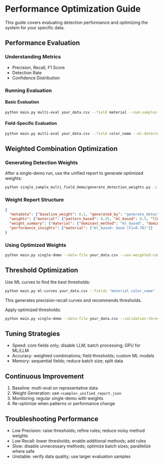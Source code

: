 # Performance Optimization Guide

This guide covers evaluating detection performance and optimizing the system for your specific data.

## Performance Evaluation

### Understanding Metrics

- Precision, Recall, F1 Score
- Detection Rate
- Confidence Distribution

### Running Evaluation

#### Basic Evaluation

```bash
python main.py multi-eval your_data.csv --field material --num-samples 100 --output-dir evaluation_results
```

#### Field-Specific Evaluation

```bash
python main.py multi-eval your_data.csv --field color_name --ml-detector --run all --num-samples 50
```

## Weighted Combination Optimization

### Generating Detection Weights

After a single-demo run, use the unified report to generate optimized weights:

```bash
python single_sample_multi_field_demo/generate_detection_weights.py -i results/demo_analysis_unified_report.json -o detection_weights.json
```

### Weight Report Structure

```json
{
  "metadata": {"baseline_weight": 0.1, "generated_by": "generate_detection_weights.py"},
  "weights": {"material": {"pattern_based": 0.35, "ml_based": 0.5, "llm_based": 0.15}},
  "weight_summary": {"material": {"dominant_method": "ml_based", "dominant_weight": 0.5, "weights": {"pattern_based": 0.35, "ml_based": 0.5, "llm_based": 0.15}}},
  "performance_insights": {"material": ["ml_based: Good (F1=0.78)"]}
}
```

### Using Optimized Weights

```bash
python main.py single-demo --data-file your_data.csv --use-weighted-combination --weights-file detection_weights.json
```

## Threshold Optimization

Use ML curves to find the best thresholds:

```bash
python main.py ml-curves your_data.csv --fields "material color_name" --output-dir threshold_analysis
```

This generates precision-recall curves and recommends thresholds.

Apply optimized thresholds:

```bash
python main.py single-demo --data-file your_data.csv --validation-threshold 0.0 --anomaly-threshold 0.75 --ml-threshold 0.82 --llm-threshold 0.65
```

## Tuning Strategies

- Speed: core fields only; disable LLM; batch processing; GPU for ML/LLM
- Accuracy: weighted combinations; field thresholds; custom ML models
- Memory: sequential fields; reduce batch size; split data

## Continuous Improvement

1. Baseline: multi-eval on representative data
2. Weight Generation: use `<sample>_unified_report.json`
3. Monitoring: regular single-demo with weights
4. Re-optimize when patterns or performance change

## Troubleshooting Performance

- Low Precision: raise thresholds; refine rules; reduce noisy method weights
- Low Recall: lower thresholds; enable additional methods; add rules
- Slow: disable unnecessary methods; optimize batch sizes; parallelize where safe
- Unstable: verify data quality; use larger evaluation samples